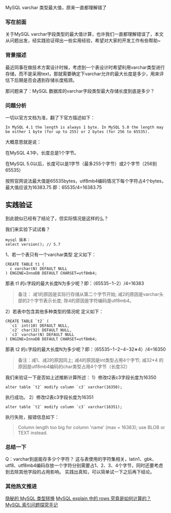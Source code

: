 MySQL varchar 类型最大值，原来一直都理解错了
### 写在前面
关于MySQL varchar字段类型的最大值计算，也许我们一直都理解错误了，本文从问题出发，经实践验证得出一些实用经验，希望对大家的开发工作有些帮助~

### 背景描述
最近同事在做技术方案设计时候，考虑到一个表设计时希望利用varchar类型进行存储，而不是采用text，那就需要确定下varchar允许的最大长度是多少，用来评估下后期是否会遇到存储长度瓶颈。

那问题来了：MySQL 数据库的varchar字段类型最大存储长度到底是多少？

### 问题分析
一切以官方文档为准，翻了下官方描述如下：
```
In MySQL 4.1 the length is always 1 byte. In MySQL 5.0 the length may be either 1 byte (for up to 255) or 2 bytes (for 256 to 65535).
```
大概意思就是说：

在MySQL 4.1中，长度总是1个字节。

在MySQL 5.0以后，长度可以是1字节（最多255个字节）或2个字节（256到65535）

按照官网说法最大值是65535bytes，utf8mb4编码情况下每个字符占4个bytes，最大值应该为16383.75
即：65535/4=16383.75
## 实践验证
到此貌似已经有了结论了，但实际情况是这样的么？

我们来实验下试试看？
```
mysql 版本：
select version(); // 5.7
```
1、若一个表只有一个varchar类型
定义如下：
```
CREATE TABLE t1 (
  c varchar(N) DEFAULT NULL
) ENGINE=InnoDB DEFAULT CHARSET=utf8mb4;
```
那表 t1 的`c`字段的最大长度N为多少呢？即：（65535−1−2）/4=16383
> 备注：
减1的原因是实际行存储从第二个字节开始;
减2的原因是varchar头部的2个字节表示长度;
除4的原因是字符编码是utf8mb4。

2）若表中包含其他多种类型的情况呢
定义如下：
```
CREATE TABLE `t2` (
  `c1` int(10) DEFAULT NULL,
  `c2` char(32) DEFAULT NULL,
  `c3` varchar(N) DEFAULT NULL
) ENGINE=InnoDB DEFAULT CHARSET=utf8mb4;
```
那表 t2 的`c`字段的最大长度N为多少呢？即：（65535−1−2−4−32∗4）/4=16350
> 备注：减1、减2的原因同上; 减4的原因是int类型占用4个字节; 减32*4 的原因是utf8mb4编码的char类型占用4个字节（长度32）

我们来验证一下是否如上述推断计算所述：
1）修改t2表c3字段长度为16350
```
alter table `t2` modify column `c3` varchar(16350);
```
执行成功。
2）修改t2表c3字段长度为16351
```
alter table `t2` modify column `c3` varchar(16351);
```
执行失败，报错信息如下：
> Column length too big for column 'name' (max = 16383); use BLOB or TEXT instead.

### 总结一下
Q：varchar到底能存多少个字符？
这与表使用的字符集相关，latin1、gbk、utf8、utf8mb4编码存放一个字符分别需要占1、2、3、4个字节，同时还要考虑到去除其他字段的占用影响。
实践出真知，可以简单试一下之后再下结论。
### 其他热文推进
[隐秘的 MySQL 类型转换](https://xie.infoq.cn/article/8b0e0f71a8aa818d271625c85)
[MySQL explain 中的 rows 究竟是如何计算的？](https://xie.infoq.cn/article/c028ea15eae7470a8d3e7a2bd)
[MySQL 索引问题探究手记](https://xie.infoq.cn/article/714e462e9af596348975ab95a)

